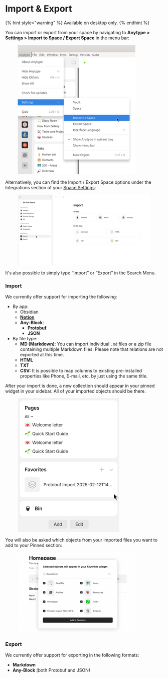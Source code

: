 # Import & Export

{% hint style="warning" %}
Available on desktop only.
{% endhint %}

You can import or export from your space by navigating to **Anytype > Settings > Import to Space / Export Space** in the menu bar:

<figure><img src="../../../.gitbook/assets/image (83) (1).png" alt="" width="375"><figcaption></figcaption></figure>

Alternatively, you can find the Import / Export Space options under the Integrations section of your [Space Settings](https://app.gitbook.com/o/Ssa9i5QAuI6HhV4jXCLv/s/JbcKxgThRdSa4vZyLbvH/~/changes/583/advanced/settings/space-settings#integrations):

<figure><img src="../../../.gitbook/assets/image (221).png" alt=""><figcaption></figcaption></figure>

It's also possible to simply type “Import” or “Export” in the Search Menu.

### Import

We currently offer support for importing the following:

* By app:
  * Obsidian
  * [**Notion**](migrate-from-notion.md)
  * **Any-Block**:
    * **Protobuf**
    * **JSON**
* By file type:
  * **MD (Markdown)**: You can import individual `.md` files or a zip file containing multiple Markdown files. Please note that relations are not exported at this time.
  * **HTML**
  * **TXT**
  * **CSV:** It is possible to map columns to existing pre-installed properties like Phone, E-mail, etc. by just using the same title.&#x20;

After your import is done, a new collection should appear in your pinned widget in your sidebar. All of your imported objects should be there.

<figure><img src="../../../.gitbook/assets/image (2) (1) (1).png" alt="" width="324"><figcaption></figcaption></figure>

You will also be asked which objects from your imported files you want to add to your Pinned section:

<figure><img src="../../../.gitbook/assets/image (93).png" alt="" width="375"><figcaption></figcaption></figure>

### Export

We currently offer support for exporting in the following formats:

* **Markdown**
* **Any-Block** (both Protobuf and JSON)
